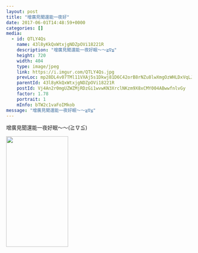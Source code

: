 ```yaml
---
layout: post
title: "增廣見聞還能一夜好" 
date: 2017-06-01T14:48:59+0000 
categories: [] 
media:
  - id: QTLY4Qs
    name: 43l8yKkQxWtxjgNDZpOVi18221R
    description: "增廣見聞還能一夜好眠～～≧∇≦"   
    height: 720
    width: 404
    type: image/jpeg
    link: https://i.imgur.com/QTLY4Qs.jpg
    prevLoc: mp28DL4v07TMl11VXAj5s1Dkwj81D6C42orB8rNZu8lwXmgOzWHLDxVqLJLEcOm27Dw54Mhx5wlOM1z9cJ3Z7Qq22KtrXngX7OAGs7YylnnPnESjRwDwl8PNFBgwm34rq5sRxO1KpWKWFqkMz59y76uLRv5J3GNOu9QglXwwYvSOoZ014rr7hZOG9BZwj0FZkNrJ5wkwiRoGRnJDjWUX2Jz3lwQJuJXnpMnYVRHXQRxMOQW8Fgk2Mzq2WntqDPQL58z5
    parentId: 43l8yKkQxWtxjgNDZpOVi18221R
    postId: Vj4An2r0mgUZWZMjRDzGi1wvwKN3XrclNKzm9X8xCMY004ABwwfnlvGy
    factor: 1.78
    portrait: 1
    mInfo: bTW2c1vaFoIMkob
message: "增廣見聞還能一夜好眠～～≧∇≦"
---
```


增廣見聞還能一夜好眠～～(≧∇≦)


[//]: #media:  
<a href="https://i.imgur.com/QTLY4Qs.jpg"><img src="https://i.imgur.com/QTLY4Qs.jpg" height="300" width="168" /></a> 
 
